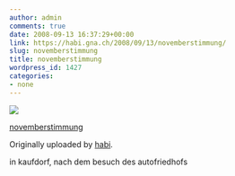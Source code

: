 ```yaml
---
author: admin
comments: true
date: 2008-09-13 16:37:29+00:00
link: https://habi.gna.ch/2008/09/13/novemberstimmung/
slug: novemberstimmung
title: novemberstimmung
wordpress_id: 1427
categories:
- none
---
```



 [![](https://static.flickr.com/3257/2852907843_a134cbb578_m.jpg)](https://www.flickr.com/photos/habi/2852907843/)
   

 
  [novemberstimmung](https://www.flickr.com/photos/habi/2852907843/)
    

  Originally uploaded by [habi](https://www.flickr.com/people/habi/).
 



in kaufdorf, nach dem besuch des autofriedhofs
  


